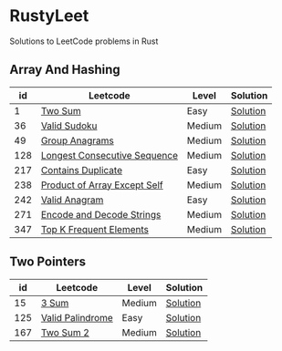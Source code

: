 # RustyLeet
Solutions to LeetCode problems in Rust

## Array And Hashing

<table id="leetcode" class="table-auto">
  <thead>
    <tr>
      <th>id</th>
      <th>Leetcode</th>
      <th>Level</th>
      <th>Solution</th>
    </tr>
  </thead>
  <tbody>
      <tr>
        <td>
          1
        </td>
        <td>
          <a href="https://leetcode.com/problems/two-sum/description/"> Two Sum</a>
        </td>
        <td>Easy</td>
        <td>
          <a href="https://github.com/Redy1908/rusty_leet/blob/main/src/array_and_hashing/s0003_two_sum.rs"> Solution</a>
        </td>
      </tr>
      <tr>
        <td>
          36
        </td>
        <td>
          <a href="https://leetcode.com/problems/valid-sudoku/description/"> Valid Sudoku</a>
        </td>
        <td>Medium</td>
        <td>
          <a href="https://github.com/Redy1908/rusty_leet/blob/main/src/array_and_hashing/s0008_valid_sudoku.rs"> Solution</a>
        </td>
      </tr>
      <tr>
        <td>
         49 
        </td>
        <td>
          <a href="https://leetcode.com/problems/group-anagrams/description/"> Group Anagrams</a>
        </td>
        <td>Medium</td>
        <td>
          <a href="https://github.com/Redy1908/rusty_leet/blob/main/src/array_and_hashing/s0004_group_anagrams.rs"> Solution</a>
        </td>
      </tr>
      <tr>
        <td>
         128 
        </td>
        <td>
          <a href="https://leetcode.com/problems/longest-consecutive-sequence/description/"> Longest Consecutive Sequence</a>
        </td>
        <td>Medium</td>
        <td>
          <a href="https://github.com/Redy1908/rusty_leet/blob/main/src/array_and_hashing/s0009_longest_consecutive_sequence.rs"> Solution</a>
        </td>
      </tr>
      <tr>
        <td>
          217
        </td>
        <td>
          <a href="https://leetcode.com/problems/contains-duplicate/description/"> Contains Duplicate</a>
        </td>
        <td>Easy</td>
        <td>
          <a href="https://github.com/Redy1908/rusty_leet/blob/main/src/array_and_hashing/s0001_contains_duplicate.rs"> Solution</a>
        </td>
      </tr>
      <tr>
        <td>
          238
        </td>
        <td>
          <a href="https://leetcode.com/problems/product-of-array-except-self/description/"> Product of Array Except Self</a>
        </td>
        <td>Medium</td>
        <td>
          <a href="https://github.com/Redy1908/rusty_leet/blob/main/src/array_and_hashing/s0007_product_of_array_except_self.rs"> Solution</a>
        </td>
      </tr>
      <tr>
        <td>
          242
        </td>
        <td>
          <a href="https://leetcode.com/problems/valid-anagram/description/"> Valid Anagram</a>
        </td>
        <td>Easy</td>
        <td>
          <a href="https://github.com/Redy1908/rusty_leet/blob/main/src/array_and_hashing/s0002_valid_anagram.rs"> Solution</a>
        </td>
      </tr>
      <tr>
        <td>
          271
        </td>
        <td>
          <a href="https://leetcode.com/problems/encode-and-decode-strings/description/"> Encode and Decode Strings</a>
        </td>
        <td>Medium</td>
        <td>
          <a href="https://github.com/Redy1908/rusty_leet/blob/main/src/array_and_hashing/s0006_encode_and_decode_strings.rs"> Solution</a>
        </td>
      </tr>
      <tr>
        <td>
          347
        </td>
        <td>
          <a href="https://leetcode.com/problems/top-k-frequent-elements/description/"> Top K Frequent Elements</a>
        </td>
        <td>Medium</td>
        <td>
          <a href="https://github.com/Redy1908/rusty_leet/blob/main/src/array_and_hashing/s0005_top_k_frequent_elements.rs"> Solution</a>
        </td>
      </tr>
  </tbody>
</table>

## Two Pointers

<table id="leetcode" class="table-auto">
  <thead>
    <tr>
      <th>id</th>
      <th>Leetcode</th>
      <th>Level</th>
      <th>Solution</th>
    </tr>
  </thead>
  <tbody> 
    <tr>
        <td>
          15
        </td>
        <td>
          <a href="https://leetcode.com/problems/3sum/description/"> 3 Sum</a>
        </td>
        <td>Medium</td>
        <td>
          <a href="https://github.com/Redy1908/rusty_leet/blob/main/src/two_pointers/s0003_3_sum.rs"> Solution</a>
        </td>
      </tr>
      <tr>
        <td>
          125
        </td>
        <td>
          <a href="https://leetcode.com/problems/valid-palindrome/description/"> Valid Palindrome</a>
        </td>
        <td>Easy</td>
        <td>
          <a href="https://github.com/Redy1908/rusty_leet/blob/main/src/two_pointers/s0001_valid_palindrome.rs"> Solution</a>
        </td>
      </tr>
      <tr>
        <td>
          167
        </td>
        <td>
          <a href="https://leetcode.com/problems/two-sum-ii-input-array-is-sorted/description/"> Two Sum 2</a>
        </td>
        <td>Medium</td>
        <td>
          <a href="https://github.com/Redy1908/rusty_leet/blob/main/src/two_pointers/s0002_two_sum_2.rs"> Solution</a>
        </td>
      </tr>
  </tbody>
</table>


